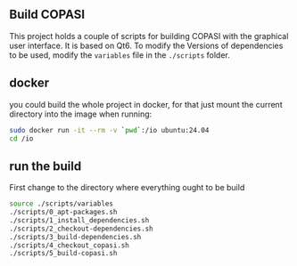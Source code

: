## Build COPASI
This project holds a couple of scripts for building COPASI with the graphical user interface. 
It is based on Qt6. To modify the Versions of dependencies to be used, modify the `variables` file
in the `./scripts` folder.

## docker
you could build the whole project in docker, for that just mount the current directory into the image when running: 

```bash
sudo docker run -it --rm -v `pwd`:/io ubuntu:24.04
cd /io
```

## run the build
First change to the directory where everything ought to be build

```bash
source ./scripts/variables 
./scripts/0_apt-packages.sh  
./scripts/1_install_dependencies.sh  
./scripts/2_checkout-dependencies.sh  
./scripts/3_build-dependencies.sh  
./scripts/4_checkout_copasi.sh  
./scripts/5_build-copasi.sh 
```